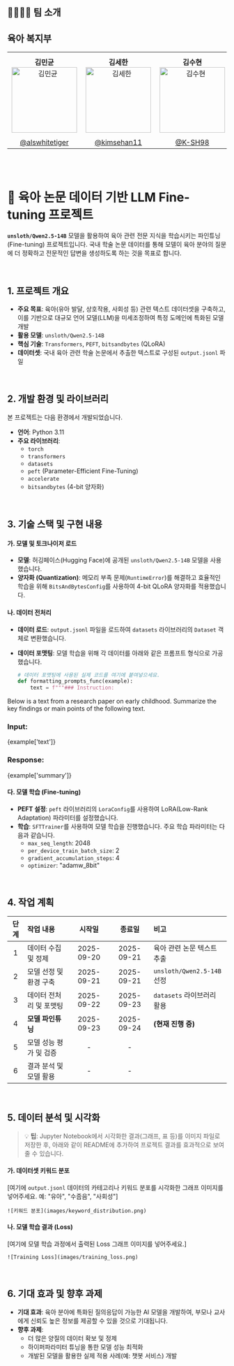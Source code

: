 ## 👨‍👩‍👧‍👦 팀 소개

<h2>육아 복지부</h2>

<table align="center">
  <tr>
    <td align="center" valign="top" style="padding: 10px;">
      <strong>김민균</strong><br/>
      <img src="https://github.com/user-attachments/assets/b242f6f7-423a-441f-9fed-65e754f4aa93" width="150" alt="김민균"/>
    </td>
    <td align="center" valign="top" style="padding: 10px;">
      <strong>김세한</strong><br/>
      <img src="https://github.com/user-attachments/assets/565cf252-2433-4bcb-9c82-1bbd35e42d8a" width="150" alt="김세한"/>
    </td>
    <td align="center" valign="top" style="padding: 10px;">
      <strong>김수현</strong><br/>
      <img src="https://github.com/user-attachments/assets/b3101204-db35-48ed-823c-66e9e441ccba" width="150" alt="김수현"/>
    </td>
    <td align="center" valign="top" style="padding: 10px;">
      <strong>정의중</strong><br/>
      <img src="https://github.com/user-attachments/assets/c0790bf8-cc79-4e38-b0d1-b49a27eadbab" width="150" alt="정의중"/>
    </td>
    <td align="center" valign="top" style="padding: 10px;">
      <strong>최우진</strong><br/>
      <img src="https://github.com/user-attachments/assets/d8451ecc-a69e-46ec-b00f-dbd2eefec6e0" width="150" alt="최우진"/>
    </td>
  </tr>
  <tr>
    <td align="center"><a href="https://github.com/alswhitetiger">@alswhitetiger</a></td>
    <td align="center"><a href="https://github.com/kimsehan11">@kimsehan11</a></td>
    <td align="center"><a href="https://github.com/K-SH98">@K-SH98</a></td>
    <td align="center"><a href="https://github.com/uii42">@uii42</a></td>
    <td align="center"><a href="https://github.com/CHUH00">@CHUH00</a></td>
  </tr>
</table>

<br><br/>


# 👶 육아 논문 데이터 기반 LLM Fine-tuning 프로젝트

**`unsloth/Qwen2.5-14B`** 모델을 활용하여 육아 관련 전문 지식을 학습시키는 파인튜닝(Fine-tuning) 프로젝트입니다. 국내 학술 논문 데이터를 통해 모델이 육아 분야의 질문에 더 정확하고 전문적인 답변을 생성하도록 하는 것을 목표로 합니다.

<br>

## 1. 프로젝트 개요

- **주요 목표**: 육아(유아 발달, 상호작용, 사회성 등) 관련 텍스트 데이터셋을 구축하고, 이를 기반으로 대규모 언어 모델(LLM)을 미세조정하여 특정 도메인에 특화된 모델 개발
- **활용 모델**: `unsloth/Qwen2.5-14B`
- **핵심 기술**: `Transformers`, `PEFT`, `bitsandbytes` (QLoRA)
- **데이터셋**: 국내 육아 관련 학술 논문에서 추출한 텍스트로 구성된 `output.jsonl` 파일

<br>

## 2. 개발 환경 및 라이브러리

본 프로젝트는 다음 환경에서 개발되었습니다.

- **언어**: Python 3.11
- **주요 라이브러리**:
  - `torch`
  - `transformers`
  - `datasets`
  - `peft` (Parameter-Efficient Fine-Tuning)
  - `accelerate`
  - `bitsandbytes` (4-bit 양자화)

<br>

## 3. 기술 스택 및 구현 내용

#### 가. 모델 및 토크나이저 로드
- **모델**: 허깅페이스(Hugging Face)에 공개된 `unsloth/Qwen2.5-14B` 모델을 사용했습니다.
- **양자화 (Quantization)**: 메모리 부족 문제(`RuntimeError`)를 해결하고 효율적인 학습을 위해 `BitsAndBytesConfig`를 사용하여 4-bit QLoRA 양자화를 적용했습니다.

#### 나. 데이터 전처리
- **데이터 로드**: `output.jsonl` 파일을 로드하여 `datasets` 라이브러리의 `Dataset` 객체로 변환했습니다.
- **데이터 포맷팅**: 모델 학습을 위해 각 데이터를 아래와 같은 프롬프트 형식으로 가공했습니다.

  ```python
  # 데이터 포맷팅에 사용된 실제 코드를 여기에 붙여넣으세요.
  def formatting_prompts_func(example):
      text = f"""### Instruction:
Below is a text from a research paper on early childhood. Summarize the key findings or main points of the following text.

### Input:
{example['text']}

### Response:
{example['summary']}

#### 다. 모델 학습 (Fine-tuning)

  - **PEFT 설정**: `peft` 라이브러리의 `LoraConfig`를 사용하여 LoRA(Low-Rank Adaptation) 파라미터를 설정했습니다.
  - **학습**: `SFTTrainer`를 사용하여 모델 학습을 진행했습니다. 주요 학습 파라미터는 다음과 같습니다.
      - `max_seq_length`: 2048
      - `per_device_train_batch_size`: 2
      - `gradient_accumulation_steps`: 4
      - `optimizer`: "adamw\_8bit"

<br>

## 4\. 작업 계획

| 단계 | 작업 내용 | 시작일 | 종료일 | 비고 |
|:---:|:---|:---:|:---:|:---|
| 1 | 데이터 수집 및 정제 | 2025-09-20 | 2025-09-21 | 육아 관련 논문 텍스트 추출 |
| 2 | 모델 선정 및 환경 구축 | 2025-09-21 | 2025-09-21 | `unsloth/Qwen2.5-14B` 선정 |
| 3 | 데이터 전처리 및 포맷팅 | 2025-09-22 | 2025-09-23 | `datasets` 라이브러리 활용 |
| 4 | **모델 파인튜닝** | 2025-09-23 | 2025-09-24 | **(현재 진행 중)** |
| 5 | 모델 성능 평가 및 검증 | - | - | |
| 6 | 결과 분석 및 모델 활용 | - | - | |

<br>

## 5\. 데이터 분석 및 시각화

> 💡 **팁**: Jupyter Notebook에서 시각화한 결과(그래프, 표 등)를 이미지 파일로 저장한 후, 아래와 같이 README에 추가하여 프로젝트 결과를 효과적으로 보여줄 수 있습니다.

#### 가. 데이터셋 키워드 분포

[여기에 `output.jsonl` 데이터의 카테고리나 키워드 분포를 시각화한 그래프 이미지를 넣어주세요. 예: "유아", "수줍음", "사회성"]

`![키워드 분포](images/keyword_distribution.png)`

#### 나. 모델 학습 결과 (Loss)

[여기에 모델 학습 과정에서 출력된 Loss 그래프 이미지를 넣어주세요.]

`![Training Loss](images/training_loss.png)`

<br>

## 6\. 기대 효과 및 향후 과제

  - **기대 효과**: 육아 분야에 특화된 질의응답이 가능한 AI 모델을 개발하여, 부모나 교사에게 신뢰도 높은 정보를 제공할 수 있을 것으로 기대됩니다.
  - **향후 과제**:
      - 더 많은 양질의 데이터 확보 및 정제
      - 하이퍼파라미터 튜닝을 통한 모델 성능 최적화
      - 개발된 모델을 활용한 실제 적용 사례(예: 챗봇 서비스) 개발

